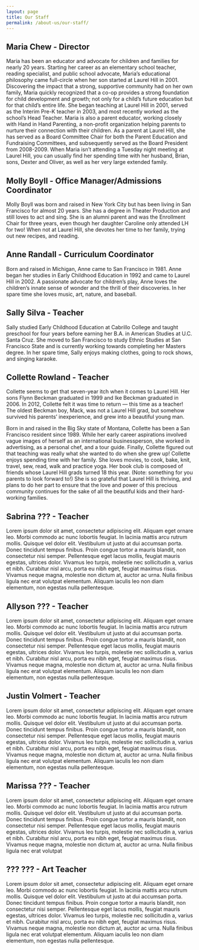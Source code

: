 ```yaml
---
layout: page
title: Our Staff
permalink: /about-us/our-staff/
---
```


## Maria Chew - Director

Maria has been an educator and advocate for children and families for nearly 20 years. Starting her career as an elementary school teacher, reading specialist, and public school advocate, Maria’s educational philosophy came full-circle when her son started at Laurel Hill in 2001. Discovering the impact that a strong, supportive community had on her own family, Maria quickly recognized that a co-op provides a strong foundation for child development and growth; not only for a child’s future education but for that child’s entire life. She began teaching at Laurel Hill in 2001, served as the Interim Pre-K teacher in 2003, and most recently worked as the school’s Head Teacher. Maria is also a parent educator, working closely with Hand in Hand Parenting, a non-profit organization helping parents to nurture their connection with their children. As a parent at Laurel Hill, she has served as a Board Committee Chair for both the Parent Education and Fundraising Committees, and subsequently served as the Board President from 2008-2009. When Maria isn’t attending a Tuesday night meeting at Laurel Hill, you can usually find her spending time with her husband, Brian, sons, Dexter and Oliver, as well as her very large extended family.
 

## Molly Boyll - Office Manager/Admissions Coordinator

Molly Boyll was born and raised in New York City but has been living in San Francisco for almost 20 years. She has a degree in Theater Production and still loves to act and sing. She is an alumni parent and was the Enrollment Chair for three years, even though her daughter Caroline only attended LH for two! When not at Laurel Hill, she devotes her time to her family, trying out new recipes, and reading.


## Anne Randall - Curriculum Coordinator

Born and raised in Michigan, Anne came to San Francisco in 1981. Anne began her studies in Early Childhood Education in 1992 and came to Laurel Hill in 2002. A passionate advocate for children’s play, Anne loves the children’s innate sense of wonder and the thrill of their discoveries. In her spare time she loves music, art, nature, and baseball.


## Sally Silva - Teacher

Sally studied Early Childhood Education at Cabrillo College and taught preschool for four years before earning her B.A. in American Studies at U.C. Santa Cruz. She moved to San Francisco to study Ethnic Studies at San Francisco State and is currently working towards completing her Masters degree. In her spare time, Sally enjoys making clothes, going to rock shows, and singing karaoke.

## Collette Rowland - Teacher

Collette seems to get that seven-year itch when it comes to Laurel Hill. Her sons Flynn Beckman graduated in 1999 and Ike Beckman graduated in 2006. In 2012, Collette felt it was time to return — this time as a teacher! The oldest Beckman boy, Mack, was not a Laurel Hill grad, but somehow survived his parents’ inexperience, and grew into a beautiful young man.

Born in and raised in the Big Sky state of Montana, Collette has been a San Francisco resident since 1989. While her early career aspirations involved vague images of herself as an international businessperson, she worked in advertising, as a personal chef, and a tour guide. Finally, Collette figured out that teaching was really what she wanted to do when she grew up! Collette enjoys spending time with her family. She loves movies, to cook, bake, knit, travel, sew, read, walk and practice yoga. Her book club is composed of friends whose Laurel Hill grads turned 18 this year. (Note: something for you parents to look forward to!) She is so grateful that Laurel Hill is thriving, and plans to do her part to ensure that the love and power of this precious community continues for the sake of all the beautiful kids and their hard-working families.

## Sabrina ??? - Teacher
Lorem ipsum dolor sit amet, consectetur adipiscing elit. Aliquam eget ornare leo. Morbi commodo ac nunc lobortis feugiat. In lacinia mattis arcu rutrum mollis. Quisque vel dolor elit. Vestibulum ut justo at dui accumsan porta. Donec tincidunt tempus finibus. Proin congue tortor a mauris blandit, non consectetur nisi semper. Pellentesque eget lacus mollis, feugiat mauris egestas, ultrices dolor. Vivamus leo turpis, molestie nec sollicitudin a, varius et nibh. Curabitur nisl arcu, porta eu nibh eget, feugiat maximus risus. Vivamus neque magna, molestie non dictum at, auctor ac urna. Nulla finibus ligula nec erat volutpat elementum. Aliquam iaculis leo non diam elementum, non egestas nulla pellentesque.

## Allyson ??? - Teacher

Lorem ipsum dolor sit amet, consectetur adipiscing elit. Aliquam eget ornare leo. Morbi commodo ac nunc lobortis feugiat. In lacinia mattis arcu rutrum mollis. Quisque vel dolor elit. Vestibulum ut justo at dui accumsan porta. Donec tincidunt tempus finibus. Proin congue tortor a mauris blandit, non consectetur nisi semper. Pellentesque eget lacus mollis, feugiat mauris egestas, ultrices dolor. Vivamus leo turpis, molestie nec sollicitudin a, varius et nibh. Curabitur nisl arcu, porta eu nibh eget, feugiat maximus risus. Vivamus neque magna, molestie non dictum at, auctor ac urna. Nulla finibus ligula nec erat volutpat elementum. Aliquam iaculis leo non diam elementum, non egestas nulla pellentesque.

## Justin Volmert - Teacher

Lorem ipsum dolor sit amet, consectetur adipiscing elit. Aliquam eget ornare leo. Morbi commodo ac nunc lobortis feugiat. In lacinia mattis arcu rutrum mollis. Quisque vel dolor elit. Vestibulum ut justo at dui accumsan porta. Donec tincidunt tempus finibus. Proin congue tortor a mauris blandit, non consectetur nisi semper. Pellentesque eget lacus mollis, feugiat mauris egestas, ultrices dolor. Vivamus leo turpis, molestie nec sollicitudin a, varius et nibh. Curabitur nisl arcu, porta eu nibh eget, feugiat maximus risus. Vivamus neque magna, molestie non dictum at, auctor ac urna. Nulla finibus ligula nec erat volutpat elementum. Aliquam iaculis leo non diam elementum, non egestas nulla pellentesque.


## Marissa ??? - Teacher

Lorem ipsum dolor sit amet, consectetur adipiscing elit. Aliquam eget ornare leo. Morbi commodo ac nunc lobortis feugiat. In lacinia mattis arcu rutrum mollis. Quisque vel dolor elit. Vestibulum ut justo at dui accumsan porta. Donec tincidunt tempus finibus. Proin congue tortor a mauris blandit, non consectetur nisi semper. Pellentesque eget lacus mollis, feugiat mauris egestas, ultrices dolor. Vivamus leo turpis, molestie nec sollicitudin a, varius et nibh. Curabitur nisl arcu, porta eu nibh eget, feugiat maximus risus. Vivamus neque magna, molestie non dictum at, auctor ac urna. Nulla finibus ligula nec erat volutpat 

## ??? ??? - Art Teacher

Lorem ipsum dolor sit amet, consectetur adipiscing elit. Aliquam eget ornare leo. Morbi commodo ac nunc lobortis feugiat. In lacinia mattis arcu rutrum mollis. Quisque vel dolor elit. Vestibulum ut justo at dui accumsan porta. Donec tincidunt tempus finibus. Proin congue tortor a mauris blandit, non consectetur nisi semper. Pellentesque eget lacus mollis, feugiat mauris egestas, ultrices dolor. Vivamus leo turpis, molestie nec sollicitudin a, varius et nibh. Curabitur nisl arcu, porta eu nibh eget, feugiat maximus risus. Vivamus neque magna, molestie non dictum at, auctor ac urna. Nulla finibus ligula nec erat volutpat elementum. Aliquam iaculis leo non diam elementum, non egestas nulla pellentesque.